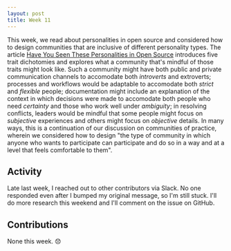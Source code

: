 ```yaml
---
layout: post
title: Week 11
---
```


This week, we read about personalities in open source and considered how to design communities that are inclusive of different personality types. The article [Have You Seen These Personalities in Open Source](https://opensource.com/open-organization/18/11/design-communities-personality-types?utm_campaign=intrel) introduces five trait dichotomies and explores what a community that's mindful of those traits might look like. Such a community might have both public and private communication channels to accomodate both *introverts* and extroverts; processes and workflows would be adaptable to accomodate both *strict* and *flexible* people; documentation might include an explanation of the context in which decisions were made to accomodate both people who need *certainty* and those who work well under *ambiguity*; in resolving conflicts, leaders would be mindful that some people might focus on *subjective* experiences and others might focus on *objective* details. In many ways, this is a continuation of our discussion on communities of practice, wherein we considered how to design "the type of community in which anyone who wants to participate can participate and do so in a way and at a level that feels comfortable to them".

## Activity
Late last week, I reached out to other contributors via Slack. No one responded even after I bumped my original message, so I'm still stuck. I'll do more research this weekend and I'll comment on the issue on GitHub.

## Contributions
None this week. 😞
